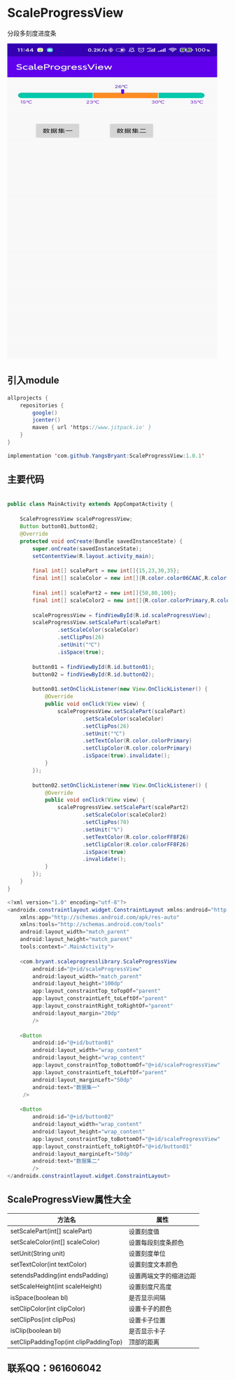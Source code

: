 # ScaleProgressView
分段多刻度进度条

![这是一张图片](https://github.com/YangsBryant/ScaleProgressView/blob/master/c1bb5-4ea6k.gif)

## 引入module
```java
allprojects {
    repositories {
        google()
        jcenter()
        maven { url 'https://www.jitpack.io' }
    }
}
```

```java
implementation 'com.github.YangsBryant:ScaleProgressView:1.0.1'
```

## 主要代码
```java

public class MainActivity extends AppCompatActivity {

    ScaleProgressView scaleProgressView;
    Button button01,button02;
    @Override
    protected void onCreate(Bundle savedInstanceState) {
        super.onCreate(savedInstanceState);
        setContentView(R.layout.activity_main);

        final int[] scalePart = new int[]{15,23,30,35};
        final int[] scaleColor = new int[]{R.color.color06CAAC,R.color.colorFF8F26,R.color.color06CAAC};

        final int[] scalePart2 = new int[]{50,80,100};
        final int[] scaleColor2 = new int[]{R.color.colorPrimary,R.color.colorAccent};

        scaleProgressView = findViewById(R.id.scaleProgressView);
        scaleProgressView.setScalePart(scalePart)
                .setScaleColor(scaleColor)
                .setClipPos(26)
                .setUnit("℃")
                .isSpace(true);

        button01 = findViewById(R.id.button01);
        button02 = findViewById(R.id.button02);

        button01.setOnClickListener(new View.OnClickListener() {
            @Override
            public void onClick(View view) {
                scaleProgressView.setScalePart(scalePart)
                        .setScaleColor(scaleColor)
                        .setClipPos(26)
                        .setUnit("℃")
                        .setTextColor(R.color.colorPrimary)
                        .setClipColor(R.color.colorPrimary)
                        .isSpace(true).invalidate();
            }
        });

        button02.setOnClickListener(new View.OnClickListener() {
            @Override
            public void onClick(View view) {
                scaleProgressView.setScalePart(scalePart2)
                        .setScaleColor(scaleColor2)
                        .setClipPos(70)
                        .setUnit("%")
                        .setTextColor(R.color.colorFF8F26)
                        .setClipColor(R.color.colorFF8F26)
                        .isSpace(true)
                        .invalidate();
            }
        });
    }
}
```

```java
<?xml version="1.0" encoding="utf-8"?>
<androidx.constraintlayout.widget.ConstraintLayout xmlns:android="http://schemas.android.com/apk/res/android"
    xmlns:app="http://schemas.android.com/apk/res-auto"
    xmlns:tools="http://schemas.android.com/tools"
    android:layout_width="match_parent"
    android:layout_height="match_parent"
    tools:context=".MainActivity">

    <com.bryant.scaleprogresslibrary.ScaleProgressView
        android:id="@+id/scaleProgressView"
        android:layout_width="match_parent"
        android:layout_height="100dp"
        app:layout_constraintTop_toTopOf="parent"
        app:layout_constraintLeft_toLeftOf="parent"
        app:layout_constraintRight_toRightOf="parent"
        android:layout_margin="20dp"
        />

    <Button
        android:id="@+id/button01"
        android:layout_width="wrap_content"
        android:layout_height="wrap_content"
        app:layout_constraintTop_toBottomOf="@+id/scaleProgressView"
        app:layout_constraintLeft_toLeftOf="parent"
        android:layout_marginLeft="50dp"
        android:text="数据集一"
     />

    <Button
        android:id="@+id/button02"
        android:layout_width="wrap_content"
        android:layout_height="wrap_content"
        app:layout_constraintTop_toBottomOf="@+id/scaleProgressView"
        app:layout_constraintLeft_toRightOf="@+id/button01"
        android:layout_marginLeft="50dp"
        android:text="数据集二"
        />
</androidx.constraintlayout.widget.ConstraintLayout>
```

## ScaleProgressView属性大全
方法名 | 属性
--------- | -------------
setScalePart(int[] scalePart) | 设置刻度值
setScaleColor(int[] scaleColor) | 设置每段刻度条颜色
setUnit(String unit) | 设置刻度单位
setTextColor(int textColor) | 设置刻度文本颜色
setendsPadding(int endsPadding) | 设置两端文字的缩进边距
setScaleHeight(int scaleHeight) | 设置刻度尺高度
isSpace(boolean bl) | 是否显示间隔
setClipColor(int clipColor) | 设置卡子的颜色
setClipPos(int clipPos) | 设置卡子位置
isClip(boolean bl) | 是否显示卡子
setClipPaddingTop(int clipPaddingTop) | 顶部的距离

## 联系QQ：961606042
